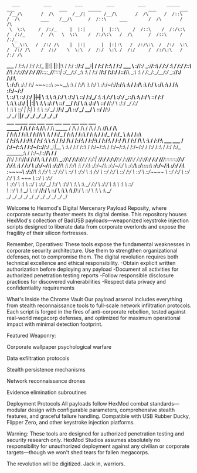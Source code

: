 
      ___         ___         ___         ___         ___        _____                  ___                 ___        _____                  ___         ___           
     /__/\       /  /\       /__/|       /__/\       /  /\      /  /::\                /  /\        ___    /__/\      /  /::\     ___        /  /\       /  /\          
     \  \:\     /  /:/_     |  |:|      |  |::\     /  /::\    /  /:/\:\              /  /:/_      /  /\   \  \:\    /  /:/\:\   /  /\      /  /::\     /  /:/_         
      \__\:\   /  /:/ /\    |  |:|      |  |:|:\   /  /:/\:\  /  /:/  \:\            /  /:/ /\    /  /:/    \  \:\  /  /:/  \:\ /  /:/     /  /:/\:\   /  /:/ /\        
  ___ /  /::\ /  /:/ /:/_ __|__|:|    __|__|:|\:\ /  /:/  \:\/__/:/ \__\:|          /  /:/ /::\  /  /:/ ___  \  \:\/__/:/ \__\:/__/::\    /  /:/  \:\ /  /:/ /::\       
 /__/\  /:/\:/__/:/ /:/ //__/::::\___/__/::::| \:/__/:/ \__\:\  \:\ /  /:/         /__/:/ /:/\:\/  /::\/__/\  \__\:\  \:\ /  /:\__\/\:\__/__/:/ \__\:/__/:/ /:/\:\      
 \  \:\/:/__\\  \:\/:/ /:/  ~\~~\::::\  \:\~~\__\\  \:\ /  /:/\  \:\  /:/          \  \:\/:/~/:/__/:/\:\  \:\ /  /:/\  \:\  /:/   \  \:\/\  \:\ /  /:\  \:\/:/~/:/      
  \  \::/     \  \::/ /:/    |~~|:|~~ \  \:\      \  \:\  /:/  \  \:\/:/            \  \::/ /:/\__\/  \:\  \:\  /:/  \  \:\/:/     \__\::/\  \:\  /:/ \  \::/ /:/       
   \  \:\      \  \:\/:/     |  |:|    \  \:\      \  \:\/:/    \  \::/              \__\/ /:/      \  \:\  \:\/:/    \  \::/      /__/:/  \  \:\/:/   \__\/ /:/        
    \  \:\      \  \::/      |  |:|     \  \:\      \  \::/      \__\/                 /__/:/        \__\/\  \::/      \__\/       \__\/    \  \::/      /__/:/         
     \__\/       \__\/       |__|/       \__\/       \__\/                             \__\/               \__\/                             \__\/       \__\/          
                  ___        _____        ___         ___                               ___         ___         ___         ___         ___         ___                 
     _____       /  /\      /  /::\      /__/\       /  /\       _____                 /  /\       /  /\       /  /\       /  /\       /__/\       /  /\                
    /  /::\     /  /::\    /  /:/\:\     \  \:\     /  /:/_     /  /::\               /  /::\     /  /::\     /  /:/_     /  /:/_      \  \:\     /  /::\               
   /  /:/\:\   /  /:/\:\  /  /:/  \:\     \  \:\   /  /:/ /\   /  /:/\:\             /  /:/\:\   /  /:/\:\   /  /:/ /\   /  /:/ /\      \  \:\   /  /:/\:\  ___     ___ 
  /  /:/~/::\ /  /:/~/::\/__/:/ \__\:|___  \  \:\ /  /:/ /::\ /  /:/~/::\           /  /:/~/::\ /  /:/~/:/  /  /:/ /::\ /  /:/ /:/_ _____\__\:\ /  /:/~/::\/__/\   /  /\
 /__/:/ /:/\:/__/:/ /:/\:\  \:\ /  /:/__/\  \__\:/__/:/ /:/\:/__/:/ /:/\:|         /__/:/ /:/\:/__/:/ /:/__/__/:/ /:/\:/__/:/ /:/ //__/::::::::/__/:/ /:/\:\  \:\ /  /:/
 \  \:\/:/~/:\  \:\/:/__\/\  \:\  /:/\  \:\ /  /:\  \:\/:/~/:\  \:\/:/~/:/         \  \:\/:/__\\  \:\/:::::\  \:\/:/~/:\  \:\/:/ /:\  \:\~~\~~\\  \:\/:/__\/\  \:\  /:/ 
  \  \::/ /:/ \  \::/      \  \:\/:/  \  \:\  /:/ \  \::/ /:/ \  \::/ /:/           \  \::/     \  \::/~~~~ \  \::/ /:/ \  \::/ /:/ \  \:\  ~~~ \  \::/      \  \:\/:/  
   \  \:\/:/   \  \:\       \  \::/    \  \:\/:/   \__\/ /:/   \  \:\/:/             \  \:\      \  \:\      \__\/ /:/   \  \:\/:/   \  \:\      \  \:\       \  \::/   
    \  \::/     \  \:\       \__\/      \  \::/      /__/:/     \  \::/               \  \:\      \  \:\       /__/:/     \  \::/     \  \:\      \  \:\       \__\/    
     \__\/       \__\/                   \__\/       \__\/       \__\/                 \__\/       \__\/       \__\/       \__\/       \__\/       \__\/                
                                                                                                                                                                        

Welcome to Hexmod's Digital Mercenary Payload Reposity, where corporate security theater meets its digital demise. This repository houses HexMod's collection of BadUSB payloads—weaponized keystroke injection scripts designed to liberate data from corporate overlords and expose the fragility of their silicon fortresses.

Remember, Operatives: These tools expose the fundamental weaknesses in corporate security architecture. Use them to strengthen organizational defenses, not to compromise them. The digital revolution requires both technical excellence and ethical responsibility.
-Obtain explicit written authorization before deploying any payload
-Document all activities for authorized penetration testing reports
-Follow responsible disclosure practices for discovered vulnerabilities
-Respect data privacy and confidentiality requirements


What's Inside the Chrome Vault
Our payload arsenal includes everything from stealth reconnaissance tools to full-scale network infiltration protocols. Each script is forged in the fires of anti-corporate rebellion, tested against real-world megacorp defenses, and optimized for maximum operational impact with minimal detection footprint.

Featured Weaponry:

Corporate wallpaper psychological warfare

Data exfiltration protocols

Stealth persistence mechanisms

Network reconnaissance drones

Evidence elimination subroutines

Deployment Protocols
All payloads follow HexMod combat standards—modular design with configurable parameters, comprehensive stealth features, and graceful failure handling. Compatible with USB Rubber Ducky, Flipper Zero, and other keystroke injection platforms.

Warning: These tools are designed for authorized penetration testing and security research only. HexMod Studios assumes absolutely no responsibility for unauthorized deployment against any civilian or corporate targets—though we won't shed tears for fallen megacorps.

The revolution will be digitized. Jack in,  warriors.

